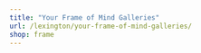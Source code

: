 ```yaml
---
title: "Your Frame of Mind Galleries"
url: /lexington/your-frame-of-mind-galleries/
shop: frame
---
```

